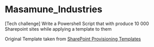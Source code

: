 # Masamune_Industries
[Tech challenge] Write a Powershell Script that with produce 10 000 Sharepoint sites while applying a template to them

Original Template taken from [SharePoint Provisioning Templates](https://github.com/SharePoint/sp-dev-provisioning-templates/blob/master/tenant/contosoworks/contosoworks.pnp)
